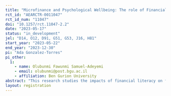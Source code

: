 ```yaml
---
title: "Microfinance and Psychological Wellbeing: The role of Financial Literacy"
rct_id: "AEARCTR-0011047"
rct_id_num: "11047"
doi: "10.1257/rct.11047-2.2"
date: "2023-05-17"
status: "in_development"
jel: "D14, O12, D91, G51, G53, J16, H81"
start_year: "2023-05-22"
end_year: "2023-12-30"
pi: "Ada Gonzalez-Torres"
pi_other:
  1:
    - name: Olubunmi Fawunmi Samuel-Adeyemi
    - email: olubunmi@post.bgu.ac.il
    - affiliation: Ben Gurion University
abstract: "This research studies the impacts of financial literacy on financial and psychological well-being of microfinance borrowers in rural Nigeria. We implement a randomized control trial to test the effectiveness of providing a financial literacy training to loan borrowers within a microfinance institution. Having already qualified for and received loans from a microfinance institution, the study explores whether and to what extent financial literacy improves financial and well-being for these rural dwellers."
layout: registration
---
```


